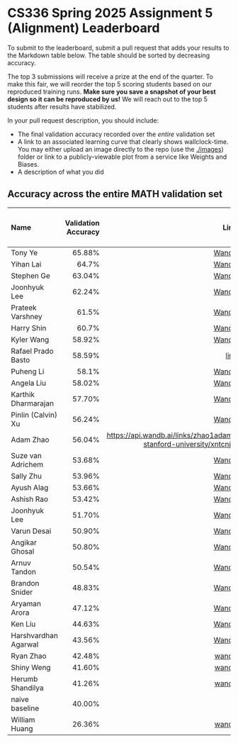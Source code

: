 # CS336 Spring 2025 Assignment 5 (Alignment) Leaderboard

To submit to the leaderboard, submit a pull request that adds your results to
the Markdown table below. The table should be sorted by decreasing accuracy.

The top 3 submissions will receive a prize at the end of the quarter.
To make this fair, we will reorder the top 5 scoring students based on our reproduced training runs.
**Make sure you save a snapshot of your best design so it can be reproduced by us!**
We will reach out to the top 5 students after results have stabilized.

In your pull request description, you should include:

- The final validation accuracy recorded over the _entire_ validation set
- A link to an associated learning curve that clearly shows wallclock-time.
  You may either upload an image directly
  to the repo (use the [./images](./images)) folder or link to a
  publicly-viewable plot from a service like Weights and Biases.
- A description of what you did

## Accuracy across the entire MATH validation set

| Name                   | Validation Accuracy | Link                                                                                     | Verification status (leave empty)   |
| :--------------------- | ------------------: | ---------------------------------------------------------------------------------------: | ----------------------------------: |
| Tony Ye                |              65.88% | [Wandb](https://api.wandb.ai/links/junzeye-stanford-university/kvl8tyds)                 |                                     |
| Yihan Lai              |              64.7%  | [Wandb](https://api.wandb.ai/links/ihan-lai0924-stanford-university/yxg3x15l)            |                                     |
| Stephen Ge             |              63.04% | [Wandb](https://api.wandb.ai/links/stephenge/8ykmfla9)                                   |                                     |
| Joonhyuk Lee           |              62.24% | [Wandb](https://api.wandb.ai/links/joonhyuk-stanford-university/u18wzqc3)                |                                     |
| Prateek Varshney       |              61.5%  | [Wandb](https://api.wandb.ai/links/stanfordcs/i63ohasr)                                  |                                     |
| Harry Shin             |              60.7%  | [Wandb](https://api.wandb.ai/links/dh2shin2-stanford-university/45vxov1e)                |                                     |
| Kyler Wang             |              58.92% | [Wandb](https://api.wandb.ai/links/kylerwang-stanford-university/jnlags7e  )             |                                     |
| Rafael Prado Basto     |              58.59% | [link](./images/val_curves.jpg)                                                          |                                     |
| Puheng Li              |              58.1%  | [Wandb](https://api.wandb.ai/links/puhengli-stanford-university/t3gm8jcd)                |                                     |
| Angela Liu             |              58.02% | [Wandb](https://api.wandb.ai/links/aliu917/1d8hco5a)                                     |                                     |
| Karthik Dharmarajan    |              57.70% | [Wandb](https://api.wandb.ai/links/kdharmarajan/dxmx6vof)                                |                                     |
| Pinlin (Calvin) Xu     |              56.24% | [Wandb](https://api.wandb.ai/links/pinlinxu-lab/e9t16kjy)                                |                                     |
| Adam Zhao              |              56.04% | https://api.wandb.ai/links/zhao1adam-stanford-university/xntcnjj7                        |                                     |
| Suze van Adrichem      |              53.68% | [Wandb](https://api.wandb.ai/links/suzevana/ivy9vchh)                                    |    
| Sally Zhu      |              53.96% | [Wandb](https://wandb.ai/sallyzhu-stanford-university/a5-grpo/reports/a5--VmlldzoxMzE1ODUyOQ)     |
| Ayush Alag             |              53.66% | [Wandb](https://api.wandb.ai/links/ayushalag1-stanford-university/esgwckyy)              |                                     |
| Ashish Rao             |              53.42% | [Wandb](https://api.wandb.ai/links/aprao/74u866hy)                                       |                                     | 
| Joonhyuk Lee           |              51.70% | [Wandb](https://api.wandb.ai/links/joonhyuk-stanford-university/u18wzqc3)                |                                     |
| Varun Desai            |              50.90% | [Wandb](https://api.wandb.ai/links/vdesai10/eru40f6k)                                    |                                     |
| Angikar Ghosal         |              50.80% | [Wandb](https://api.wandb.ai/links/angikar-stanford-university/tutxloah)                 |                                     |
| Arnuv Tandon           |              50.54% | [Wandb](https://api.wandb.ai/links/arnuv-tandon-stanford-university/f7iq75kw)            |                                     |
| Brandon Snider         |              48.83% | [Wandb](https://api.wandb.ai/links/brandon-snider-stanford-university/n8t743my)          |                                     |
| Aryaman Arora          |              47.12% | [Wandb](https://api.wandb.ai/links/aryamanarora/0kka0efp)                                |                                     |
| Ken Liu                |              44.63% | [Wandb](https://api.wandb.ai/links/kenziyuliu/6yhckuzg)                                  |                                     |
| Harshvardhan Agarwal   |              43.56% | [Wandb](https://api.wandb.ai/links/tokenization/hnclbrtw)                                |                                     |
| Ryan Zhao              |              42.48% | [wandb](https://api.wandb.ai/links/knightasterial-stanforduniversity/9sw1cimh)           |                                     |
| Shiny Weng             |              41.60% | [wandb](https://api.wandb.ai/links/shinyweng-stanford-university/4eekl42h)               |                                     |
| Herumb Shandilya       |              41.26% | [wandb](https://wandb.ai/krypticmouse/cs336-alignment/runs/4n4wsrq4)                     |                                     |
| naive baseline         |              40.00% |                                                                                          |                          Verified   |
| William Huang          |              26.36% | [wandb](https://api.wandb.ai/links/abcisosm/ajpz2uhx)                                    |                                     |
